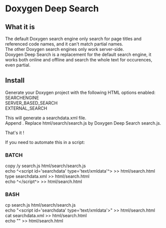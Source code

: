 Doxygen Deep Search
===================

What it is
----------

The default Doxygen search engine only search for page titles and referenced code names, and it can't match partial names.  
The other Doxygen search engines only work server-side.  
Doxygen Deep Search is a replacement for the default search engine, it works both online and offline and search the whole text for occurences, even partial.

Install
-------

Generate your Doxygen project with the following HTML options enabled:  
SEARCHENGINE  
SERVER_BASED_SEARCH  
EXTERNAL_SEARCH

This will generate a searchdata.xml file.  
Append <script id="searchdata" type="text/xmldata"> to the content of html/search.html, then paste the content of searchdata.xml, and end with </script>.
Replace html/search/search.js by Doxygen Deep Search search.js.

That's it !

If you need to automate this in a script:

### BATCH

copy /y search.js html/search/search.js  
echo ^<script id='searchdata' type='text/xmldata'^> >> html/search.html  
type searchdata.xml >> html/search.html  
echo ^</script^> >> html/search.html

### BASH

cp search.js html/search/search.js  
echo \"<script id=\'searchdata\' type=\'text/xmldata\'>\" >> html/search.html  
cat searchdata.xml >> html/search.html  
echo \"</script>\" >> html/search.html
